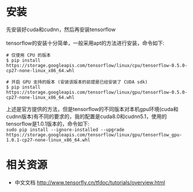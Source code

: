 # 安装
先安装好cuda和cudnn，然后再安装tensorflow  
<br/>
tensorflow的安装十分简单，一般采用apt的方法进行安装，命令如下:  
```
# 仅使用 CPU 的版本
$ pip install https://storage.googleapis.com/tensorflow/linux/cpu/tensorflow-0.5.0-cp27-none-linux_x86_64.whl

# 开启 GPU 支持的版本 (安装该版本的前提是已经安装了 CUDA sdk)
$ pip install https://storage.googleapis.com/tensorflow/linux/gpu/tensorflow-0.5.0-cp27-none-linux_x86_64.whl
```
上述是官方提供的方法，但是tensorflow的不同版本对本机gpu环境(cuda和cudnn版本)有不同的要求的，我的配置是cuda8.0和cudnn5.1，使用的tensorflow是1.0.1版本的，命令如下:  
`sudo pip install --ignore-installed --upgrade https://storage.googleapis.com/tensorflow/linux/gpu/tensorflow_gpu-1.0.1-cp27-none-linux_x86_64.whl`

# 相关资源
* 中文文档 http://www.tensorfly.cn/tfdoc/tutorials/overview.html
